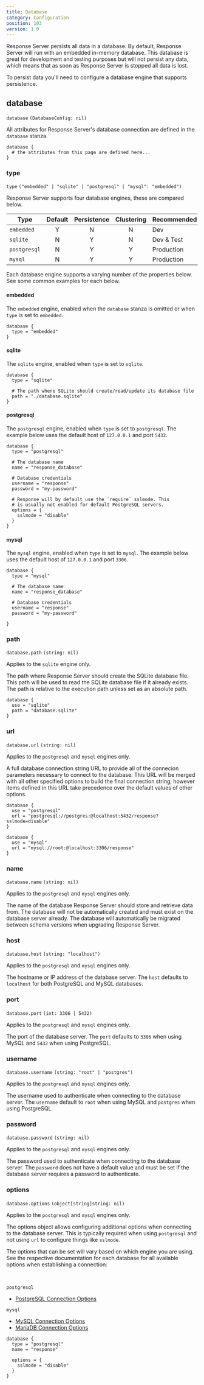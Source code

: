 ```yaml
---
title: Database
category: Configuration
position: 103
version: 1.0
---
```


Response Server persists all data in a database. By default, Response Server will run with an embedded in-memory database. This database is great for development and testing purposes but will not persist any data, which means that as soon as Response Server is stopped all data is lost.

To persist data you'll need to configure a database engine that supports persistence.

## database

`database` `(DatabaseConfig: nil)`

All attributes for Response Server's database connection are defined in the `database` stanza.

```hcl
database {
  # the attributes from this page are defined here...
}
```

### type

`type` `("embedded" | "sqlite" | "postgresql" | "mysql": "embedded")`

Response Server supports four database engines, these are compared below.

| Type         | Default | Persistence | Clustering | Recommended | Performance |
| ------------ | :-----: | :---------: | :--------: | :---------- | ----------- |
| `embedded`   |    Y    |      N      |     N      | Dev         | Low         |
| `sqlite`     |    N    |      Y      |     N      | Dev & Test  | Low         |
| `postgresql` |    N    |      Y      |     Y      | Production  | Very High   |
| `mysql`      |    N    |      Y      |     Y      | Production  | High        |

Each database engine supports a varying number of the properties below. See some common examples for each below.

#### embedded

The `embedded` engine, enabled when the `database` stanza is omitted or when `type` is set to `embedded`.

```hcl
database {
  type = "embedded"
}
```

#### sqlite

The `sqlite` engine, enabled when `type` is set to `sqlite`.

```hcl
database {
  type = "sqlite"

  # The path where SQLite should create/read/update its database file
  path = "./database.sqlite"
}
```

#### postgresql

The `postgresql` engine, enabled when `type` is set to `postgresql`. The example below uses the default host of `127.0.0.1` and port `5432`.

```hcl
database {
  type = "postgresql"

  # The database name
  name = "response_database"

  # Database credentials
  username = "response"
  password = "my-password"

  # Response will by default use the `require` sslmode. This
  # is usually not enabled for default PostgreSQL servers.
  options = {
    sslmode = "disable"
  }
}
```

#### mysql

The `mysql` engine, enabled when `type` is set to `mysql`. The example below uses the default host of `127.0.0.1` and port `3306`.

```hcl
database {
  type = "mysql"

  # The database name
  name = "response_database"

  # Database credentials
  username = "response"
  password = "my-password"

}
```

### path

`database.path` `(string: nil)`

<alert type="info">

Applies to the `sqlite` engine only.

</alert>

The path where Response Server should create the SQLite database file. This path will be used to read the SQLite database file if it already exists. The path is relative to the execution path unless set as an absolute path.

<code-group>
  <code-block label="SQLite" active>

```hcl
database {
  use = "sqlite"
  path = "database.sqlite"
}
```

  </code-block>
</code-group>

### url

`database.url` `(string: nil)`

<alert type="info">

Applies to the `postgresql` and `mysql` engines only.

</alert>

A full database connection string URL to provide all of the connecion parameters necessary to connect to the database. This URL will be merged with all other specified options to build the final connection string, however items defined in this URL take precedence over the default values of other options.

<code-group>
  <code-block label="postgresql" active>

```hcl
database {
  use = "postgresql"
  url = "postgresql://postgres:@localhost:5432/response?sslmode=disable"
}
```

  </code-block>
  <code-block label="mysql">

```hcl
database {
  use = "mysql"
  url = "mysql://root:@localhost:3306/response"
}
```

  </code-block>
</code-group>

### name

`database.name` `(string: nil)`

<alert type="info">

Applies to the `postgresql` and `mysql` engines only.

</alert>

The name of the database Response Server should store and retrieve data from. The database will not be automatically created and must exist on the database server already. The database will automatically be migrated between schema versions when upgrading Response Server.

### host

`database.host` `(string: "localhost")`

<alert type="info">

Applies to the `postgresql` and `mysql` engines only.

</alert>

The hostname or IP address of the database server. The `host` defaults to `localhost` for both PostgreSQL and MySQL databases.

### port

`database.port` `(int: 3306 | 5432)`

<alert type="info">

Applies to the `postgresql` and `mysql` engines only.

</alert>

The port of the database server. The `port` defaults to `3306` when using MySQL and `5432` when using PostgreSQL.

### username

`database.username` `(string: "root" | "postgres")`

<alert type="info">

Applies to the `postgresql` and `mysql` engines only.

</alert>

The username used to authenticate when connecting to the database server. The `username` default to `root` when using MySQL and `postgres` when using PostgreSQL.

### password

`database.password` `(string: nil)`

<alert type="info">

Applies to the `postgresql` and `mysql` engines only.

</alert>

The password used to authenticate when connecting to the database server. The `password` does not have a default value and must be set if the database server requires a password to authenticate.

### options

`database.options` `(object[string]string: nil)`

<alert type="info">

Applies to the `postgresql` and `mysql` engines only.

</alert>

The options object allows configuring additional options when connecting to the database server. This is typically required when using `postgresql` and not using `url` to configure things like `sslmode`.

<alert type="info">

The options that can be set will vary based on which engine you are using. See the respective documentation for each database for all available options when establishing a connection:

<br />

`postgresql`

- [PostgreSQL Connection Options](https://www.postgresql.org/docs/12/libpq-connect.html#LIBPQ-PARAMKEYWORDS)

`mysql`

- [MySQL Connection Options](https://dev.mysql.com/doc/refman/8.0/en/connection-options.html#connection-establishment-options)
- [MariaDB Connection Options](https://mariadb.com/kb/en/connecting-to-mariadb/#connection-parameters)

</alert>

```hcl
database {
  type = "postgresql"
  name = "response"

  options = {
    sslmode = "disable"
  }
}
```
